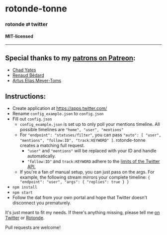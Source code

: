 # rotonde-tonne
### rotonde ⇄ twitter
#### MIT-licensed
----

## Special thanks to my [patrons on Patreon](https://www.patreon.com/0x0ade):
* [Chad Yates](https://twitter.com/ChadCYates)
* [Renaud Bédard](https://twitter.com/renaudbedard)
* [Artus Elias Meyer-Toms](https://twitter.com/artuselias)

## Instructions:
* Create application at https://apps.twitter.com/
* Rename `config_example.json` to `config.json`
* Fill out `config.json`
    * `config_example.json` is set up to only poll your mentions timeline. All possible timelines are `"home", "user", "mentions"`
    * For `"endpoint": "statuses/filter"`, you can pass `"auto": [ "user", "mentions", "follow:ID", "track:KEYWORD" ]`. rotonde-tonne creates a matching full request.
        * `"user"` and `"mentions"` will be replaced with your ID and handle automatically.
        * `"follow:ID"` and `track:KEYWORD` adhere to the [limits of the Twitter API.](https://developer.twitter.com/en/docs/tweets/filter-realtime/api-reference/post-statuses-filter.html)
    * If you're a fan of manual setup, you can just pass on the args. For example, the following stream mirrors your complete timeline: `{ "endpoint": "user", "args": { "replies": true } }`
* `npm install`
* `npm start`
* Follow the dat from your own portal and hope that Twitter doesn't disconnect you prematurely.

It's just meant to fit my needs. If there's anything missing, please tell me [on Twitter](https://twitter.com/0x0ade) or [Rotonde](dat://rotonde-0x0ade.hashbase.io).

Pull requests are welcome!
